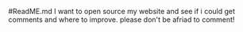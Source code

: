 #ReadME.md
I want to open source my website and see if i could get comments and where to improve. please don't be afriad to comment! 
